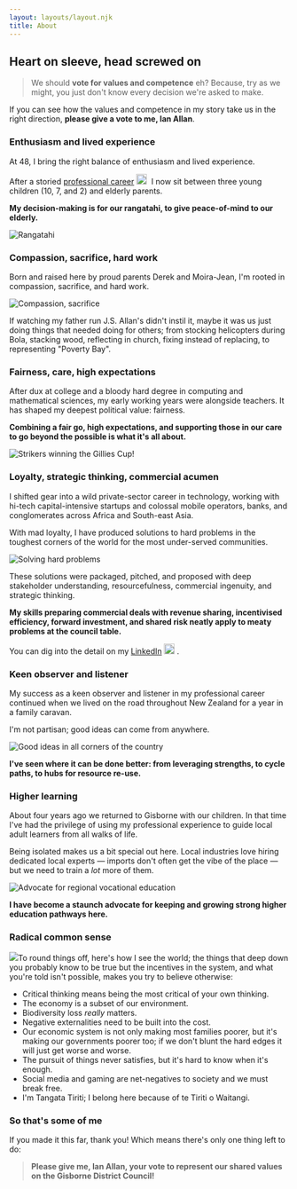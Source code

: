 ```yaml
---
layout: layouts/layout.njk
title: About
---
```


## Heart on sleeve, head screwed on

> We should **vote for values and competence** eh? Because, try as we might, you just don't know every decision we're asked to make.

If you can see how the values and competence in my story take us in the right direction, **please give a vote to me, Ian Allan**.

### Enthusiasm and lived experience

At 48, I bring the right balance of enthusiasm and lived experience.

After a storied <a href="https://www.linkedin.com/in/ianallan/" target="_blank" title="You can find all the details on my LinkedIn">professional career</a> <a href="https://www.linkedin.com/in/ianallan/" target="_blank" title="You can find all the details on my LinkedIn"><img src="../images/li-icon.png" style="width:1.2rem; padding-right: 4px;"></a> I now sit between three young children (10, 7, and 2) and elderly parents. 

**My decision-making is for our rangatahi, to give peace-of-mind to our elderly.**

![Rangatahi](../images/mandtandm.jpg)

### Compassion, sacrifice, hard work

Born and raised here by proud parents Derek and Moira-Jean, I'm rooted in compassion, sacrifice, and hard work. 

![Compassion, sacrifice](../images/csh.jpg)

If watching my father run J.S. Allan's didn't instil it, maybe it was us just doing things that needed doing for others; from stocking helicopters during Bola, stacking wood, reflecting in church, fixing instead of replacing, to representing "Poverty Bay".

### Fairness, care, high expectations 

After dux at college and a bloody hard degree in computing and mathematical sciences, my early working years were alongside teachers. It has shaped my deepest political value: fairness. 

**Combining a fair go, high expectations, and supporting those in our care to go beyond the possible is what it's all about.**

![Strikers winning the Gillies Cup!](../images/strikers-gillies.jpg)

### Loyalty, strategic thinking, commercial acumen

I shifted gear into a wild private-sector career in technology, working with hi-tech capital-intensive startups and colossal mobile operators, banks, and conglomerates across Africa and South-east Asia. 

With mad loyalty, I have produced solutions to hard problems in the toughest corners of the world for the most under-served communities. 

![Solving hard problems](../images/prof.jpg)

These solutions were packaged, pitched, and proposed with deep stakeholder understanding, resourcefulness, commercial ingenuity, and strategic thinking.

**My skills preparing commercial deals with revenue sharing, incentivised efficiency, forward investment, and shared risk neatly apply to meaty problems at the council table.**

You can dig into the detail on my <a href="https://www.linkedin.com/in/ianallan/" target="_blank" title="You can find all the details on my LinkedIn">LinkedIn</a> <a href="https://www.linkedin.com/in/ianallan/" target="_blank" title="You can find all the details on my LinkedIn"><img src="../images/li-icon.png" style="width:1.2rem; padding-right: 4px;"></a>.

### Keen observer and listener

My success as a keen observer and listener in my professional career continued when we lived on the road throughout New Zealand for a year in a family caravan.

I'm not partisan; good ideas can come from anywhere. 

![Good ideas in all corners of the country](../images/caravan.jpg)

**I've seen where it can be done better: from leveraging strengths, to cycle paths, to hubs for resource re-use.**

### Higher learning 

About four years ago we returned to Gisborne with our children. In that time I've had the privilege of using my professional experience to guide local adult learners from all walks of life. 

Being isolated makes us a bit special out here. Local industries love hiring dedicated local experts &mdash; imports don't often get the vibe of the place &mdash; but we need to train a *lot* more of them. 

![Advocate for regional vocational education](../images/vocational-ed.jpg)

**I have become a staunch advocate for keeping and growing strong higher education pathways here.**

### Radical common sense

<img src="../images/ian-sunshine.jpg" class="sunshine">To round things off, here's how I see the world; the things that deep down you probably know to be true but the incentives in the system, and what you're told isn't possible, makes you try to believe otherwise:

- Critical thinking means being the most critical of your own thinking.
- The economy is a subset of our environment.
- Biodiversity loss *really* matters.
- Negative externalities need to be built into the cost.
- Our economic system is not only making most families poorer, but it's making our governments poorer too; if we don't blunt the hard edges it will just get worse and worse.
- The pursuit of things never satisfies, but it's hard to know when it's enough.
- Social media and gaming are net-negatives to society and we must break free.
- I'm Tangata Tiriti; I belong here because of te Tiriti o Waitangi.

### So that's some of me

If you made it this far, thank you! Which means there's only one thing left to do: 

>**Please give me, Ian Allan, your vote to represent our shared values on the Gisborne District Council!**